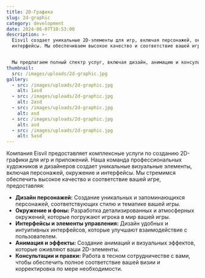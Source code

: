 ```yaml
---
title: 2D-Графика
slug: 2d-graphic
category: development
date: 2024-06-07T10:53:00
description: >-
  Eisvil создает уникальные 2D-элементы для игр, включая персонажей, окружения и
  интерфейсы. Мы обеспечиваем высокое качество и соответствие вашей игре.


  Мы предлагаем полный спектр услуг, включая дизайн, анимацию и консультации для достижения идеального результата.
thumbnail:
  src: /images/uploads/2d-graphic.jpg
gallery:
  - src: /images/uploads/2d-graphic.jpg
    alt: 1asd
  - src: /images/uploads/2d-graphic.jpg
    alt: 2asd
  - src: /images/uploads/2d-graphic.jpg
    alt: asd
  - src: /images/uploads/2d-graphic.jpg
    alt: asd
  - src: /images/uploads/2d-graphic.jpg
    alt: 5asd
---
```

Компания Eisvil предоставляет комплексные услуги по созданию 2D-графики для игр и приложений. Наша команда профессиональных художников и дизайнеров создает уникальные визуальные элементы, включая персонажей, окружение и интерфейсы. Мы стремимся обеспечить высокое качество и соответствие вашей игре, предоставляя:

* **Дизайн персонажей:** Создание уникальных и запоминающихся персонажей, соответствующих стилю и тематике вашей игры.
* **Окружение и фоны:** Разработка детализированных и атмосферных окружений, которые погружают игрока в мир вашей игры.
* **Интерфейсы и элементы управления:** Дизайн удобных и интуитивных интерфейсов, которые улучшают взаимодействие с пользователем.
* **Анимация и эффекты:** Создание анимаций и визуальных эффектов, которые оживляют ваши 2D-элементы.
* **Консультации и правки:** Работа в тесном сотрудничестве с вами, чтобы обеспечить полное соответствие вашей визии и корректировка по мере необходимости.
